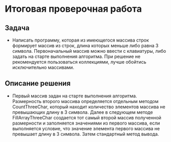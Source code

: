 # Итоговая проверочная работа
## Задача
- Написать программу, которая из имеющегося массива строк формирует массив из строк, длина которых меньше либо равна 3 символа. Первоначальный массив можно ввести с клавиатуры, либо задать на старте выполнения алгоритма. При решение не рекомендуется пользоваться коллекциями, лучше обойтись исключительно массивами.

## Описание решения
- Первый массив задан на старте выполнения алгоритма. Размерность второго массива определяется отдельным методом CountThreeChar, который находит количество элементов массива не превышающих длину в 3 символа. Далее в следующем методе FillArrayThreeChar создается тот самый второй массив полученной размерности и заполняется значениями из первого массива, если выполняется условие, что значение элемента первого массива не превышает длину в 3 символа. Затем стандартный метод вывода.